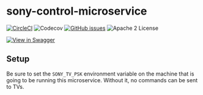 # sony-control-microservice
[![CircleCI](https://img.shields.io/circleci/project/byuoitav/sony-control-microservice.svg?maxAge=2592000)](https://circleci.com/gh/byuoitav/sony-control-microservice) ![Codecov](https://img.shields.io/codecov/c/github/byuoitav/sony-control-microservice.svg?maxAge=2592000) [![GitHub issues](https://img.shields.io/github/issues/byuoitav/sony-control-microservice/shields.svg?maxAge=2592000)](https://github.com/byuoitav/sony-control-microservice/issues) ![Apache 2 License](https://img.shields.io/hexpm/l/plug.svg?maxAge=2592000)

[![View in Swagger](http://jessemillar.github.io/view-in-swagger-button/button.svg)](http://byuoitav.github.io/swagger-ui/?url=https://raw.githubusercontent.com/byuoitav/sony-control/master/swagger.json)


## Setup
Be sure to set the `SONY_TV_PSK` environment variable on the machine that is going to be running this microservice. Without it, no commands can be sent to TVs.
